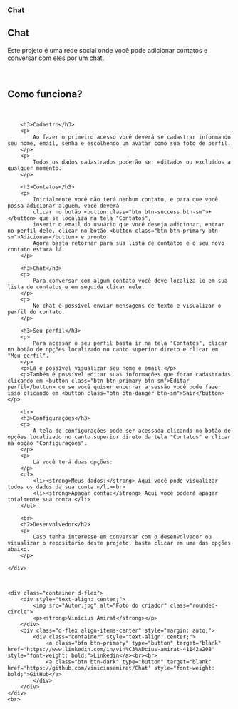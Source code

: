 ### Chat

<!DOCTYPE html>
<html lang="pt-br">
<head>
    <meta charset="UTF-8">
    <meta http-equiv="X-UA-Compatible" content="IE=edge">
    <meta name="viewport" content="width=device-width, initial-scale=1.0">
    <link rel="stylesheet" href="https://maxcdn.bootstrapcdn.com/bootstrap/4.5.2/css/bootstrap.min.css">
    <script src="https://ajax.googleapis.com/ajax/libs/jquery/3.5.1/jquery.min.js"></script>
    <script src="https://cdnjs.cloudflare.com/ajax/libs/popper.js/1.16.0/umd/popper.min.js"></script>
    <script src="https://maxcdn.bootstrapcdn.com/bootstrap/4.5.2/js/bootstrap.min.js"></script>
    <title>Sobre</title>
</head>
<body>
    <div class="container">
        <h2>Chat</h2>
        <p>
            Este projeto é uma rede social onde você pode adicionar contatos e conversar com eles por um chat.
        </p>
        <br>
        <h2>Como funciona?</h2>
        <br>
        
        <h3>Cadastro</h3>
        <p>
            Ao fazer o primeiro acesso você deverá se cadastrar informando seu nome, email, senha e escolhendo um avatar como sua foto de perfil.
        </p>
        <p>
            Todos os dados cadastrados poderão ser editados ou excluídos a qualquer momento.
        </p>
        
        <h3>Contatos</h3>
        <p>
            Inicialmente você não terá nenhum contato, e para que você possa adicionar alguém, você deverá 
            clicar no botão <button class="btn btn-success btn-sm">+</button> que se localiza na tela "Contatos", 
            inserir o email do usuário que você deseja adicionar, entrar no perfil dele, clicar no botão <button class="btn btn-primary btn-sm">Adicionar</button> e pronto! 
            Agora basta retornar para sua lista de contatos e o seu novo contato estará lá.
        </p>
        
        <h3>Chat</h3>
        <p>
            Para conversar com algum contato você deve localiza-lo em sua lista de contatos e em seguida clicar nele.
        </p>
        <p>
            No chat é possível enviar mensagens de texto e visualizar o perfil do contato.
        </p>
        
        <h3>Seu perfil</h3>
        <p>
            Para acessar o seu perfil basta ir na tela "Contatos", clicar no botão de opções localizado no canto superior direto e clicar em "Meu perfil".
        </p>
        <p>Lá é possível visualizar seu nome e email.</p>
        <p>Também é possível editar suas informações que foram cadastradas clicando em <button class="btn btn-primary btn-sm">Editar perfil</button> ou se você quiser encerrar a sessão você pode fazer isso clicando em <button class="btn btn-danger btn-sm">Sair</button></p>

        <br>
        <h3>Configurações</h3>
        <p>
            A tela de configurações pode ser acessada clicando no botão de opções localizado no canto superior direto da tela "Contatos" e clicar na opção "Configurações".
        </p>
        <p>
            Lá você terá duas opções:
        </p>
        <ul>
            <li><strong>Meus dados:</strong> Aqui você pode visualizar todos os dados da sua conta.</li><br>
            <li><strong>Apagar conta:</strong> Aqui você poderá apagar totalmente sua conta.</li>
        </ul>

        <br>
        <h2>Desenvolvedor</h2>
        <p>
            Caso tenha interesse em conversar com o desenvolvedor ou visualizar o repositório deste projeto, basta clicar em uma das opções abaixo.
        </p>

    </div>
    
    

    <div class="container d-flex">
        <div style="text-align: center;">
            <img src="Autor.jpg" alt="Foto do criador" class="rounded-circle">
            <p><strong>Vinícius Amirat</strong></p>
        </div>
        <div class="d-flex align-items-center" style="margin: auto;">
            <div class="container" style="text-align: center;">
                <a class="btn btn-primary" type="button" target="blank" href='https://www.linkedin.com/in/vin%C3%ADcius-amirat-41142a208' style="font-weight: bold;">Linkedin</a><br><br>
                <a class="btn btn-dark" type="button" target="blank" href='https://github.com/viniciusamirat/Chat' style="font-weight: bold;">GitHub</a>
            </div>
        </div>
    </div>
    <br>
</body>
</html>